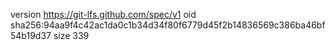 version https://git-lfs.github.com/spec/v1
oid sha256:94aa9f4c42ac1da0c1b34d34f80f6779d45f2b14836569c386ba46bf54b19d37
size 339
